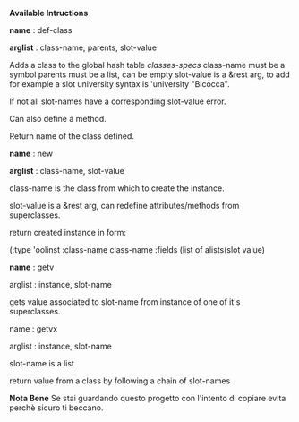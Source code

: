 **Available Intructions**

**name** : def-class

**arglist** : class-name, parents, slot-value 

Adds a class to the global hash table *classes-specs*
class-name must be a symbol
parents must be a list, can be empty
slot-value is a &rest arg, to add for example
a slot university syntax is 'university "Bicocca".

If not all slot-names have a corresponding slot-value error.

Can also define a method.

Return name of the class defined.

**name** : new

**arglist** : class-name, slot-value

class-name is the class from which to create the instance.

slot-value is a &rest arg, can redefine attributes/methods from superclasses.

return created instance in form:

(:type 'oolinst :class-name class-name :fields (list of alists(slot value)

**name** : getv

arglist : instance, slot-name

gets value associated to slot-name from instance of one of it's superclasses.

name : getvx

arglist : instance, slot-name

slot-name is a list

return value from a class by following a chain of slot-names

**Nota Bene**
Se stai guardando questo progetto con l'intento di copiare evita perchè sicuro ti beccano.
